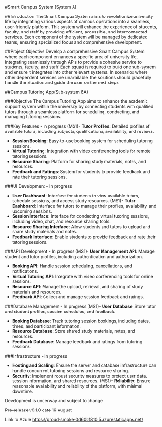 #Smart Campus System (System A)

##Introduction
The Smart Campus System aims to revolutionize university life by integrating various aspects of campus operations into a seamless, user-friendly platform. This system will enhance the experience of students, faculty, and staff by providing efficient, accessible, and interconnected services. Each component of the system will be managed by dedicated teams, ensuring specialized focus and comprehensive development.

##Project Objective
Develop a comprehensive Smart Campus System where each component enhances a specific area of university life, integrating seamlessly through APIs to provide a cohesive service to students, faculty, and staff. Each squad is required to build one sub-system and ensure it integrates into other relevant systems. In scenarios where other dependent services are unavailable, the solutions should gracefully handle the situation and guide the user on the next steps.

##Campus Tutoring App(Sub-system 6A)

###Objective
The Campus Tutoring App aims to enhance the academic support system within the university by connecting students with qualified tutors through a seamless platform for scheduling, conducting, and managing tutoring sessions.

###Key Features - In progress
(MS1)- **Tutor Profiles**: Detailed profiles of available tutors, including subjects, qualifications, availability, and reviews.
- **Session Booking**: Easy-to-use booking system for scheduling tutoring sessions.
- **Virtual Tutoring**: Integration with video conferencing tools for remote tutoring sessions.
- **Resource Sharing**: Platform for sharing study materials, notes, and resources.
- **Feedback and Ratings**: System for students to provide feedback and rate their tutoring sessions.

###UI Development - In progress
- **User Dashboard**: Interface for students to view available tutors, schedule sessions, and access study resources.
(MS1)- **Tutor Dashboard**: Interface for tutors to manage their profiles, availability, and upcoming sessions.
- **Session Interface**: Interface for conducting virtual tutoring sessions, including video, chat, and resource sharing tools.
- **Resource Sharing Interface**: Allow students and tutors to upload and share study materials and notes.
- **Feedback Interface**: Enable students to provide feedback and rate their tutoring sessions.

###API Development - In progress
(MS1)- **User Management API**: Manage student and tutor profiles, including authentication and authorization.
- **Booking API**: Handle session scheduling, cancellations, and notifications.
- **Virtual Tutoring API**: Integrate with video conferencing tools for online sessions.
- **Resource API**: Manage the upload, retrieval, and sharing of study materials and resources.
- **Feedback API**: Collect and manage session feedback and ratings.

###Database Management - In progress
(MS1)- **User Database**: Store tutor and student profiles, session schedules, and feedback.
- **Booking Database**: Track tutoring session bookings, including dates, times, and participant information.
- **Resource Database**: Store shared study materials, notes, and resources.
- **Feedback Database**: Manage feedback and ratings from tutoring sessions.

###Infrastructure - In progress
- **Hosting and Scaling**: Ensure the server and database infrastructure can handle concurrent tutoring sessions and resource sharing.
- **Security**: Implement robust security measures to protect user data, session information, and shared resources.
(MS1)- **Reliability**: Ensure reasonable availability and reliability of the platform, with minimal downtime.

Development is underway and subject to change. 

Pre-release v0.1.0 date 19 August  

Link to Azure 
https://proud-smoke-0d60bf810.5.azurestaticapps.net/
